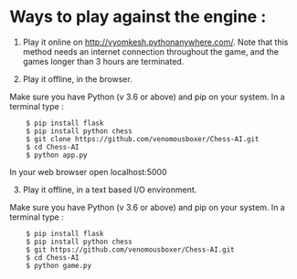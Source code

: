# Ways to play against the engine :

1.	Play it online on http://vyomkesh.pythonanywhere.com/. 
Note that this method needs an internet connection throughout the game, and the games longer than 3 hours are terminated.

2.	Play it offline, in the browser.
	
Make sure you have Python (v 3.6 or above) and pip on your system.
In a terminal type :
```
	$ pip install flask
	$ pip install python chess
	$ git clone https://github.com/venomousboxer/Chess-AI.git
	$ cd Chess-AI
	$ python app.py
```
In your web browser open localhost:5000

3.	Play it offline, in a text based I/O environment.


Make sure you have Python (v 3.6 or above) and pip on your system.
In a terminal type :
```
	$ pip install flask
	$ pip install python chess
	$ git https://github.com/venomousboxer/Chess-AI.git
	$ cd Chess-AI
	$ python game.py
```
